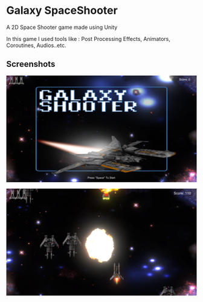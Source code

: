 # Galaxy SpaceShooter

A 2D Space Shooter game made using Unity

In this game I used tools like : Post Processing Effects, Animators, Coroutines, Audios..etc.


## Screenshots
![Title Screen](Screenshots/title.png?raw=true)


![Gameplay](Screenshots/gameplay.png?raw=true)
